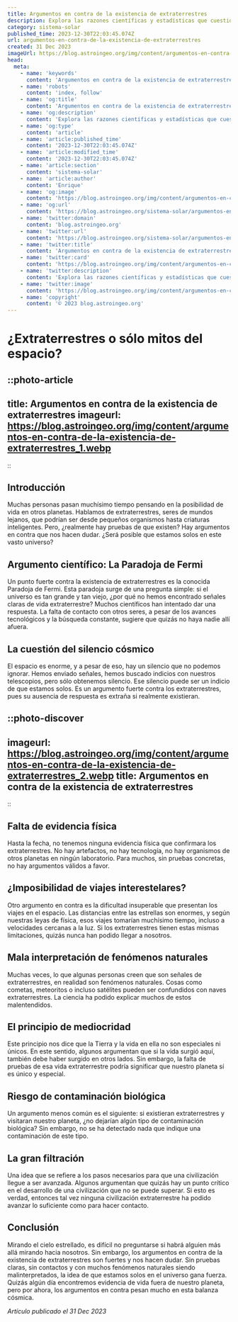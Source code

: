 ```yaml
---
title: Argumentos en contra de la existencia de extraterrestres
description: Explora las razones científicas y estadísticas que cuestionan la existencia de vida extraterrestre en el universo. Descubre un análisis crítico.
category: sistema-solar
published_time: 2023-12-30T22:03:45.074Z
url: argumentos-en-contra-de-la-existencia-de-extraterrestres
created: 31 Dec 2023
imageUrl: https://blog.astroingeo.org/img/content/argumentos-en-contra-de-la-existencia-de-extraterrestres_1.webp
head:
  meta:
    - name: 'keywords'
      content: 'Argumentos en contra de la existencia de extraterrestres'
    - name: 'robots'
      content: 'index, follow'
    - name: 'og:title'
      content: 'Argumentos en contra de la existencia de extraterrestres'
    - name: 'og:description'
      content: 'Explora las razones científicas y estadísticas que cuestionan la existencia de vida extraterrestre en el universo. Descubre un análisis crítico.'
    - name: 'og:type'
      content: 'article'
    - name: 'article:published_time'
      content: '2023-12-30T22:03:45.074Z'
    - name: 'article:modified_time'
      content: '2023-12-30T22:03:45.074Z'
    - name: 'article:section'
      content: 'sistema-solar'
    - name: 'article:author'
      content: 'Enrique'
    - name: 'og:image'
      content: 'https://blog.astroingeo.org/img/content/argumentos-en-contra-de-la-existencia-de-extraterrestres_1.webp'
    - name: 'og:url'
      content: 'https://blog.astroingeo.org/sistema-solar/argumentos-en-contra-de-la-existencia-de-extraterrestres'
    - name: 'twitter:domain'
      content: 'blog.astroingeo.org'
    - name: 'twitter:url'
      content: 'https://blog.astroingeo.org/sistema-solar/argumentos-en-contra-de-la-existencia-de-extraterrestres'
    - name: 'twitter:title'
      content: 'Argumentos en contra de la existencia de extraterrestres'
    - name: 'twitter:card'
      content: 'https://blog.astroingeo.org/img/content/argumentos-en-contra-de-la-existencia-de-extraterrestres_1.webp'
    - name: 'twitter:description'
      content: 'Explora las razones científicas y estadísticas que cuestionan la existencia de vida extraterrestre en el universo. Descubre un análisis crítico.'
    - name: 'twitter:image'
      content: 'https://blog.astroingeo.org/img/content/argumentos-en-contra-de-la-existencia-de-extraterrestres_1.webp'
    - name: 'copyright'
      content: '© 2023 blog.astroingeo.org'
---
```

# ¿Extraterrestres o sólo mitos del espacio?

::photo-article
---
title: Argumentos en contra de la existencia de extraterrestres
imageurl: https://blog.astroingeo.org/img/content/argumentos-en-contra-de-la-existencia-de-extraterrestres_1.webp
---
::

## Introducción

Muchas personas pasan muchísimo tiempo pensando en la posibilidad de vida en otros planetas. Hablamos de extraterrestres, seres de mundos lejanos, que podrían ser desde pequeños organismos hasta criaturas inteligentes. Pero, ¿realmente hay pruebas de que existen? Hay argumentos en contra que nos hacen dudar. ¿Será posible que estamos solos en este vasto universo?

## Argumento científico: La Paradoja de Fermi

Un punto fuerte contra la existencia de extraterrestres es la conocida Paradoja de Fermi. Esta paradoja surge de una pregunta simple: si el universo es tan grande y tan viejo, ¿por qué no hemos encontrado señales claras de vida extraterrestre? Muchos científicos han intentado dar una respuesta. La falta de contacto con otros seres, a pesar de los avances tecnológicos y la búsqueda constante, sugiere que quizás no haya nadie allí afuera.

## La cuestión del silencio cósmico

El espacio es enorme, y a pesar de eso, hay un silencio que no podemos ignorar. Hemos enviado señales, hemos buscado indicios con nuestros telescopios, pero sólo obtenemos silencio. Ese silencio puede ser un indicio de que estamos solos. Es un argumento fuerte contra los extraterrestres, pues su ausencia de respuesta es extraña si realmente existieran.


::photo-discover
---
imageurl: https://blog.astroingeo.org/img/content/argumentos-en-contra-de-la-existencia-de-extraterrestres_2.webp
title: Argumentos en contra de la existencia de extraterrestres
---
::

## Falta de evidencia física

Hasta la fecha, no tenemos ninguna evidencia física que confirmara los extraterrestres. No hay artefactos, no hay tecnología, no hay organismos de otros planetas en ningún laboratorio. Para muchos, sin pruebas concretas, no hay argumentos válidos a favor.

## ¿Imposibilidad de viajes interestelares?

Otro argumento en contra es la dificultad insuperable que presentan los viajes en el espacio. Las distancias entre las estrellas son enormes, y según nuestras leyas de física, esos viajes tomarían muchísimo tiempo, incluso a velocidades cercanas a la luz. Si los extraterrestres tienen estas mismas limitaciones, quizás nunca han podido llegar a nosotros.

## Mala interpretación de fenómenos naturales

Muchas veces, lo que algunas personas creen que son señales de extraterrestres, en realidad son fenómenos naturales. Cosas como cometas, meteoritos o incluso satélites pueden ser confundidos con naves extraterrestres. La ciencia ha podido explicar muchos de estos malentendidos.

## El principio de mediocridad

Este principio nos dice que la Tierra y la vida en ella no son especiales ni únicos. En este sentido, algunos argumentan que si la vida surgió aquí, también debe haber surgido en otros lados. Sin embargo, la falta de pruebas de esa vida extraterrestre podría significar que nuestro planeta sí es único y especial.

## Riesgo de contaminación biológica

Un argumento menos común es el siguiente: si existieran extraterrestres y visitaran nuestro planeta, ¿no dejarían algún tipo de contaminación biológica? Sin embargo, no se ha detectado nada que indique una contaminación de este tipo.

## La gran filtración

Una idea que se refiere a los pasos necesarios para que una civilización llegue a ser avanzada. Algunos argumentan que quizás hay un punto crítico en el desarrollo de una civilización que no se puede superar. Si esto es verdad, entonces tal vez ninguna civilización extraterrestre ha podido avanzar lo suficiente como para hacer contacto.

## Conclusión

Mirando el cielo estrellado, es difícil no preguntarse si habrá alguien más allá mirando hacia nosotros. Sin embargo, los argumentos en contra de la existencia de extraterrestres son fuertes y nos hacen dudar. Sin pruebas claras, sin contactos y con muchos fenómenos naturales siendo malinterpretados, la idea de que estamos solos en el universo gana fuerza. Quizás algún día encontremos evidencia de vida fuera de nuestro planeta, pero por ahora, los argumentos en contra pesan mucho en esta balanza cósmica.

_Artículo publicado el 31 Dec 2023_